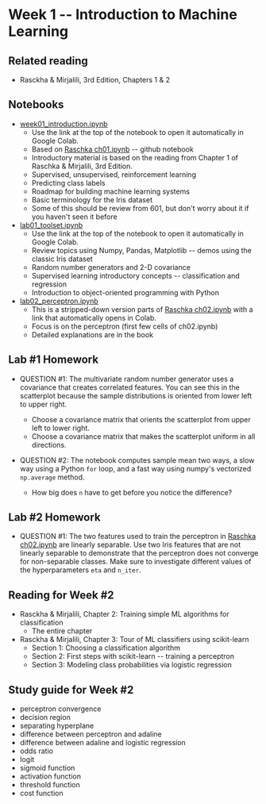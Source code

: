 
# Week 1 -- Introduction to Machine Learning

## Related reading

* Rasckha & Mirjalili, 3rd Edition, Chapters 1 & 2

## Notebooks

* [week01_introduction.ipynb](https://github.com/umbcdata602/fall2020/blob/master/week01_introduction.ipynb)
    * Use the link at the top of the notebook to open it automatically in Google Colab.
    * Based on [Raschka ch01.ipynb](https://github.com/rasbt/python-machine-learning-book-3rd-edition/blob/master/code/ch01/ch01.ipynb) -- github notebook
    * Introductory material is based on the reading from Chapter 1 of Raschka & Mirjalili, 3rd Edition.
    * Supervised, unsupervised, reinforcement learning
    * Predicting class labels
    * Roadmap for building machine learning systems
    * Basic terminology for the Iris dataset
    * Some of this should be review from 601, but don't worry about it if you haven't seen it before
* [lab01_toolset.ipynb](https://github.com/umbcdata602/fall2020/blob/master/lab01_toolset.ipynb)
    * Use the link at the top of the notebook to open it automatically in Google Colab.
    * Review topics using Numpy, Pandas, Matplotlib -- demos using the classic Iris dataset
    * Random number generators and 2-D covariance
    * Supervised learning introductory concepts -- classification and regression
    * Introduction to object-oriented programming with Python
* [lab02_perceptron.ipynb](https://github.com/umbcdata602/fall2020/blob/master/lab02_perceptron.ipynb)
    * This is a stripped-down version parts of [Raschka ch02.ipynb](https://github.com/rasbt/python-machine-learning-book-2nd-edition/blob/master/code/ch01/ch01.ipynb) with a link that automatically opens in Colab.
    * Focus is on the perceptron (first few cells of ch02.ipynb)
    * Detailed explanations are in the book

## Lab #1 Homework

* QUESTION #1: The multivariate random number generator uses a covariance that creates correlated features. You can see this in the scatterplot because the sample distributions is oriented from lower left to upper right.
    * Choose a covariance matrix that orients the scatterplot from upper left to lower right.
    * Choose a covariance matrix that makes the scatterplot uniform in all directions.

* QUESTION #2: The notebook computes sample mean two ways, a slow way using a Python `for` loop, and a fast way using numpy's vectorized `np.average` method. 
    * How big does `n` have to get before you notice the difference?

## Lab #2 Homework

* QUESTION #1: The two features used to train the perceptron in [Raschka ch02.ipynb](https://github.com/rasbt/python-machine-learning-book-2nd-edition/blob/master/code/ch01/ch01.ipynb) are linearly separable. Use two Iris features that are not linearly separable to demonstrate that the perceptron does not converge for non-separable classes. Make sure to investigate different values of the hyperparameters `eta` and `n_iter`.

## Reading for Week #2

* Rasckha & Mirjalili, Chapter 2: Training simple ML algorithms for classification
    * The entire chapter
* Rasckha & Mirjalili, Chapter 3: Tour of ML classifiers using scikit-learn
    * Section 1: Choosing a classification algorithm
    * Section 2: First steps with scikit-learn -- training a perceptron
    * Section 3: Modeling class probabilities via logistic regression

## Study guide for Week #2

* perceptron convergence
* decision region
* separating hyperplane
* difference between perceptron and adaline
* difference between adaline and logistic regression
* odds ratio
* logit
* sigmoid function
* activation function
* threshold function
* cost function
